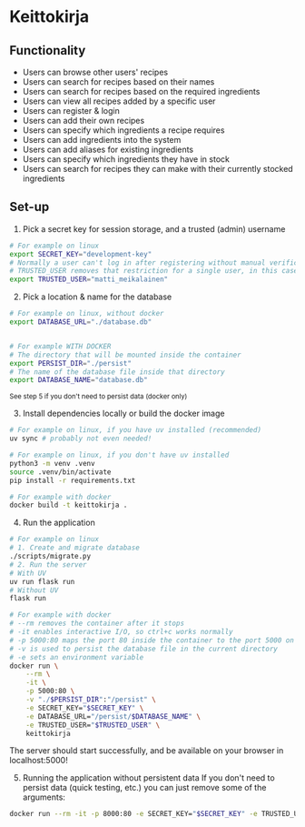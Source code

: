# Keittokirja

## Functionality

- Users can browse other users' recipes
- Users can search for recipes based on their names
- Users can search for recipes based on the required ingredients
- Users can view all recipes added by a specific user
- Users can register & login
- Users can add their own recipes
- Users can specify which ingredients a recipe requires
- Users can add ingredients into the system
- Users can add aliases for existing ingredients
- Users can specify which ingredients they have in stock
- Users can search for recipes they can make with their currently stocked ingredients

## Set-up

1. Pick a secret key for session storage, and a trusted (admin) username

```bash
# For example on linux
export SECRET_KEY="development-key"
# Normally a user can't log in after registering without manual verification of the user from the server admin
# TRUSTED_USER removes that restriction for a single user, in this case "matti_meikalainen"
export TRUSTED_USER="matti_meikalainen"
```

2. Pick a location & name for the database

```bash
# For example on linux, without docker
export DATABASE_URL="./database.db"


# For example WITH DOCKER
# The directory that will be mounted inside the container
export PERSIST_DIR="./persist"
# The name of the database file inside that directory
export DATABASE_NAME="database.db"

```

<sup>
See step 5 if you don't need to persist data (docker only)
</sup>

3. Install dependencies locally or build the docker image

```bash
# For example on linux, if you have uv installed (recommended)
uv sync # probably not even needed!

# For example on linux, if you don't have uv installed
python3 -m venv .venv
source .venv/bin/activate
pip install -r requirements.txt

# For example with docker
docker build -t keittokirja .
```

4. Run the application

```bash
# For example on linux
# 1. Create and migrate database
./scripts/migrate.py
# 2. Run the server
# With UV
uv run flask run
# Without UV
flask run

# For example with docker
# --rm removes the container after it stops
# -it enables interactive I/O, so ctrl+c works normally
# -p 5000:80 maps the port 80 inside the container to the port 5000 on your system
# -v is used to persist the database file in the current directory
# -e sets an environment variable
docker run \
    --rm \
    -it \
    -p 5000:80 \
    -v "./$PERSIST_DIR":"/persist" \
    -e SECRET_KEY="$SECRET_KEY" \
    -e DATABASE_URL="/persist/$DATABASE_NAME" \
    -e TRUSTED_USER="$TRUSTED_USER" \
    keittokirja

```

The server should start successfully, and be available on your browser in localhost:5000!

5. Running the application without persistent data
   If you don't need to persist data (quick testing, etc.) you can just remove some of the arguments:

```bash
docker run --rm -it -p 8000:80 -e SECRET_KEY="$SECRET_KEY" -e TRUSTED_USER="$TRUSTED_USER" keittokirja
```
